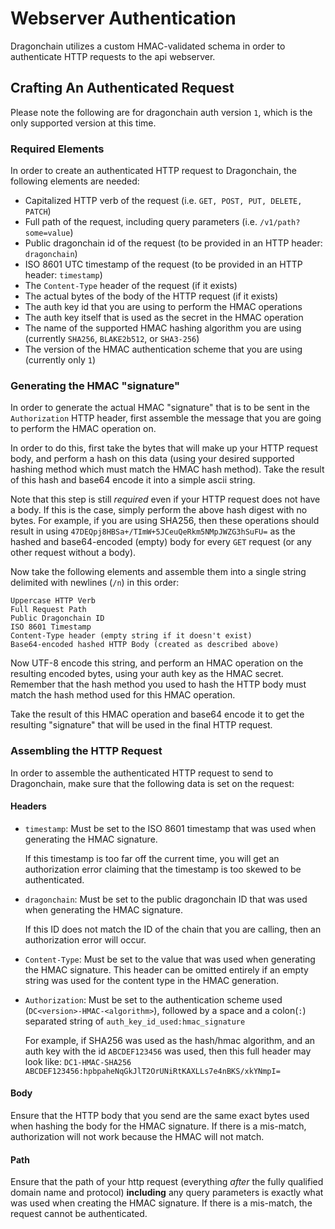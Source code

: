 # Webserver Authentication

Dragonchain utilizes a custom HMAC-validated schema in order to authenticate
HTTP requests to the api webserver.

## Crafting An Authenticated Request

Please note the following are for dragonchain auth version `1`, which is the
only supported version at this time.

### Required Elements

In order to create an authenticated HTTP request to Dragonchain, the following
elements are needed:

- Capitalized HTTP verb of the request (i.e. `GET, POST, PUT, DELETE, PATCH`)
- Full path of the request, including query parameters (i.e.
  `/v1/path?some=value`)
- Public dragonchain id of the request (to be provided in an HTTP header:
  `dragonchain`)
- ISO 8601 UTC timestamp of the request (to be provided in an HTTP header:
  `timestamp`)
- The `Content-Type` header of the request (if it exists)
- The actual bytes of the body of the HTTP request (if it exists)
- The auth key id that you are using to perform the HMAC operations
- The auth key itself that is used as the secret in the HMAC operation
- The name of the supported HMAC hashing algorithm you are using (currently
  `SHA256`, `BLAKE2b512`, or `SHA3-256`)
- The version of the HMAC authentication scheme that you are using (currently
  only `1`)

### Generating the HMAC "signature"

In order to generate the actual HMAC "signature" that is to be sent in the
`Authorization` HTTP header, first assemble the message that you are going to
perform the HMAC operation on.

In order to do this, first take the bytes that will make up your HTTP request
body, and perform a hash on this data (using your desired supported hashing
method which must match the HMAC hash method). Take the result of this hash and
base64 encode it into a simple ascii string.

Note that this step is still _required_ even if your HTTP request does not have
a body. If this is the case, simply perform the above hash digest with no
bytes. For example, if you are using SHA256, then these operations should
result in using `47DEQpj8HBSa+/TImW+5JCeuQeRkm5NMpJWZG3hSuFU=` as the hashed
and base64-encoded (empty) body for every `GET` request (or any other request
without a body).

Now take the following elements and assemble them into a single string
delimited with newlines (`/n`) in this order:

```text
Uppercase HTTP Verb
Full Request Path
Public Dragonchain ID
ISO 8601 Timestamp
Content-Type header (empty string if it doesn't exist)
Base64-encoded hashed HTTP Body (created as described above)
```

Now UTF-8 encode this string, and perform an HMAC operation on the resulting
encoded bytes, using your auth key as the HMAC secret. Remember that the hash
method you used to hash the HTTP body must match the hash method used for this
HMAC operation.

Take the result of this HMAC operation and base64 encode it to get the
resulting "signature" that will be used in the final HTTP request.

### Assembling the HTTP Request

In order to assemble the authenticated HTTP request to send to Dragonchain,
make sure that the following data is set on the request:

#### Headers

- `timestamp`: Must be set to the ISO 8601 timestamp that was used when
  generating the HMAC signature.

  If this timestamp is too far off the current time, you will get an
  authorization error claiming that the timestamp is too skewed to be
  authenticated.

- `dragonchain`: Must be set to the public dragonchain ID that was used when
  generating the HMAC signature.

  If this ID does not match the ID of the chain that you are calling, then an
  authorization error will occur.

- `Content-Type`: Must be set to the value that was used when generating the
  HMAC signature. This header can be omitted entirely if an empty string was
  used for the content type in the HMAC generation.

- `Authorization`: Must be set to the authentication scheme used
  (`DC<version>-HMAC-<algorithm>`), followed by a space and a colon(`:`)
  separated string of `auth_key_id_used:hmac_signature`

  For example, if SHA256 was used as the hash/hmac algorithm, and an auth key
  with the id `ABCDEF123456` was used, then this full header may look like:
  `DC1-HMAC-SHA256 ABCDEF123456:hpbpaheNqGkJlT2OrUNiRtKAXLLs7e4nBKS/xkYNmpI=`

#### Body

Ensure that the HTTP body that you send are the same exact bytes used when
hashing the body for the HMAC signature. If there is a mis-match, authorization
will not work because the HMAC will not match.

#### Path

Ensure that the path of your http request (everything _after_ the fully
qualified domain name and protocol) **including** any query parameters is
exactly what was used when creating the HMAC signature. If there is a
mis-match, the request cannot be authenticated.
